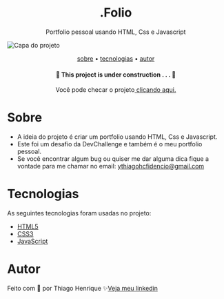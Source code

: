 <h1 align="center"> .Folio </h1>

<p align="center"> Portfolio pessoal usando HTML, Css e Javascript </p>

<img src="https://user-images.githubusercontent.com/92443688/186925800-cc59e8cd-2790-4129-8ff5-9ecd872a987b.jpg" alt="Capa do projeto">

<p align="center">
    <a href="#sobre">sobre</a> •
    <a href="#tecnologias">tecnologias</a> •
    <a href="#autor">autor</a> 
</p>

 <h4 align="center">🚧  This project is under construction . . .  🚧 </h4> 

<p align="center">Você pode checar o projeto<a href="https://thiagohenrique.netlify.app/"> clicando aqui.</a></p>

# Sobre

- A ideia do projeto é criar um portfolio usando HTML, Css e Javascript.
- Este foi um desafio da DevChallenge e também é o meu portfolio pessoal.
- Se você encontrar algum bug ou quiser me dar alguma dica fique a vontade para me chamar no email: ythiagohcfidencio@gmail.com
 
# Tecnologias

As seguintes tecnologias foram usadas no projeto:

- <a href="https://developer.mozilla.org/pt-BR/docs/Web/HTML">HTML5</a>
- <a href="https://developer.mozilla.org/pt-BR/docs/Web/CSS">CSS3</a>
- <a href="https://developer.mozilla.org/pt-BR/docs/Web/JavaScript">JavaScript</a>

# Autor

Feito com 💜 por Thiago Henrique ✨<a href="https://www.linkedin.com/in/thiago-fid%C3%AAncio-a24578224/">Veja meu linkedin</a>
